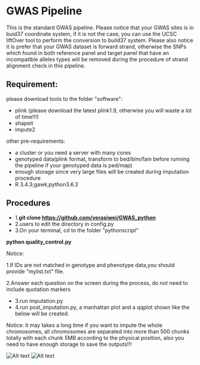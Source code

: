 # GWAS Pipeline
This is the standard GWAS pipeline. Please notice that your GWAS sites is in buid37 coordinate system, if it is not the case, you can use the UCSC liftOver tool to perform the conversion to build37 system. Please also notice it is prefer that your GWAS dataset is forward strand, otherwise the SNPs which found in both reference panel and target panel that have an incompatible alleles types will be removed during the procedure of strand alignment check in this pipeline. 
## Requirement: 
please download tools to the folder "software": 
* plink (please download the latest plink1.9, otherwise you will waste a lot of time!!!)
* shapeit
* impute2

other pre-requirements:
* a cluster or you need a server with many cores
* genotyped data(plink format, transform to bed/bim/fam before running the pipeline if your genotyped data is ped/map)
* enough storage since very large files will be created during imputation procedure
* R 3.4.3;gawk;python3.6.3

## Procedures


* 1.**git clone https://github.com/verasiwei/GWAS_python**
* 2.users to edit the directory in config.py
* 3.On your terminal, cd to the folder "pythonscript"

**python quality_control.py**


Notice: 

1.If IDs are not matched in genotype and phenotype data,you should provide "mylist.txt" file.

2.Answer each question on the screen during the process, do not need to include quotation markers

* 3.run imputation.py
* 4.run post_imputation.py, a manhattan plot and a qqplot shown like the below will be created. 

Notice: it may takes a long time if you want to impute the whole chromosomes, all chromosomes are separated into more than 500 chunks totally with each chunk 5MB according to the physical position, also you need to have enough storage to save the outputs!!!

![Alt text](https://github.com/verasiwei/GWAS_python/blob/master/result/manhattan_jak2_4covs.png)
![Alt text](https://github.com/verasiwei/GWAS_python/blob/master/result/qqplot_jak2.png)










